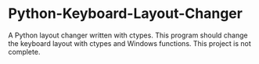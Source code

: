 # Python-Keyboard-Layout-Changer
A Python layout changer written with ctypes. 
This program should change the keyboard layout with ctypes and Windows functions. 
This project is not complete. 
